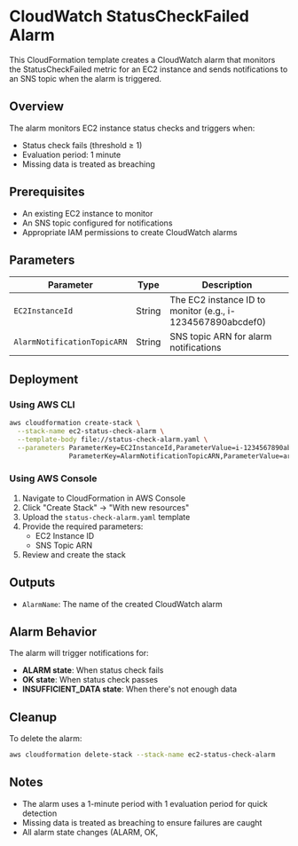 # CloudWatch StatusCheckFailed Alarm

This CloudFormation template creates a CloudWatch alarm that monitors the StatusCheckFailed metric for an EC2 instance and sends notifications to an SNS topic when the alarm is triggered.

## Overview

The alarm monitors EC2 instance status checks and triggers when:
- Status check fails (threshold ≥ 1)
- Evaluation period: 1 minute
- Missing data is treated as breaching

## Prerequisites

- An existing EC2 instance to monitor
- An SNS topic configured for notifications
- Appropriate IAM permissions to create CloudWatch alarms

## Parameters

| Parameter | Type | Description |
|-----------|------|-------------|
| `EC2InstanceId` | String | The EC2 instance ID to monitor (e.g., i-1234567890abcdef0) |
| `AlarmNotificationTopicARN` | String | SNS topic ARN for alarm notifications |

## Deployment

### Using AWS CLI

```bash
aws cloudformation create-stack \
  --stack-name ec2-status-check-alarm \
  --template-body file://status-check-alarm.yaml \
  --parameters ParameterKey=EC2InstanceId,ParameterValue=i-1234567890abcdef0 \
               ParameterKey=AlarmNotificationTopicARN,ParameterValue=arn:aws:sns:region:account:topic-name
```

### Using AWS Console

1. Navigate to CloudFormation in AWS Console
2. Click "Create Stack" → "With new resources"
3. Upload the `status-check-alarm.yaml` template
4. Provide the required parameters:
   - EC2 Instance ID
   - SNS Topic ARN
5. Review and create the stack

## Outputs

- `AlarmName`: The name of the created CloudWatch alarm

## Alarm Behavior

The alarm will trigger notifications for:
- **ALARM state**: When status check fails
- **OK state**: When status check passes
- **INSUFFICIENT_DATA state**: When there's not enough data

## Cleanup

To delete the alarm:

```bash
aws cloudformation delete-stack --stack-name ec2-status-check-alarm
```

## Notes

- The alarm uses a 1-minute period with 1 evaluation period for quick detection
- Missing data is treated as breaching to ensure failures are caught
- All alarm state changes (ALARM, OK,
